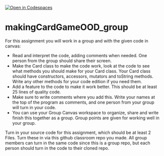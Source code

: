 [![Open in Codespaces](https://classroom.github.com/assets/launch-codespace-2972f46106e565e64193e422d61a12cf1da4916b45550586e14ef0a7c637dd04.svg)](https://classroom.github.com/open-in-codespaces?assignment_repo_id=15953949)
# makingCardGameOOD_group

For this assignment you will work in a group and with the given code in canvas:

* Read and interpret the code, adding comments when needed.  One person from the group should share their screen.
* Make the Card class to make the code work, look at the code to see what methods you should make for your Card class.  Your Card class should have constructors, accessors, mutators and toString methods. Write any other methods for your code edition if you need them.
* Add a feature to the code to make it work better. This should be at least 25 lines of quality code. 
* Make sure to write comments where you add this.  Write your names at the top of the program as comments, and one person from your group will turn in your code.
* You can use your Group Canvas workspace to organize, share and write finish this together as a group.  Group points are given for working well in your group.

Turn in your source code for this assignment, which should be at least 2 Files.  Turn these in via this github classroom repo you made.  All group members can turn in the same code since this is a group repo, but each person should turn in the code to their cloned repo.
